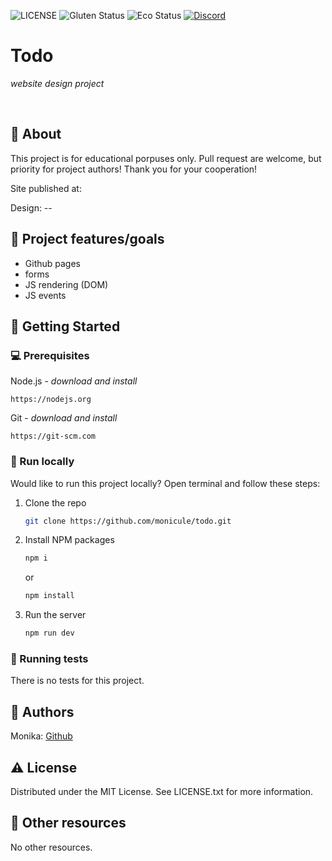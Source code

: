 ![LICENSE](https://img.shields.io/badge/license-MIT-blue.svg?style=flat-square)
![Gluten Status](https://img.shields.io/badge/Gluten-Free-green.svg)
![Eco Status](https://img.shields.io/badge/ECO-Friendly-green.svg)
[![Discord](https://discord.com/api/guilds/571393319201144843/widget.png)](https://discord.gg/dRwW4rw)

# Todo

_website design project_

<br>

## 🌟 About

This project is for educational porpuses only. Pull request are welcome, but priority for project authors! Thank you for your cooperation!

Site published at:

Design: --

## 🎯 Project features/goals

-   Github pages
-   forms
-   JS rendering (DOM)
-   JS events

## 🧰 Getting Started

### 💻 Prerequisites

Node.js - _download and install_

```
https://nodejs.org
```

Git - _download and install_

```
https://git-scm.com
```

### 🏃 Run locally

Would like to run this project locally? Open terminal and follow these steps:

1. Clone the repo
    ```sh
    git clone https://github.com/monicule/todo.git
    ```
2. Install NPM packages
    ```sh
    npm i
    ```
    or
    ```sh
    npm install
    ```
3. Run the server
    ```sh
    npm run dev
    ```

### 🧪 Running tests

There is no tests for this project.

## 🎅 Authors

Monika: [Github](https://github.com/monicule)

## ⚠️ License

Distributed under the MIT License. See LICENSE.txt for more information.

## 🔗 Other resources

No other resources.